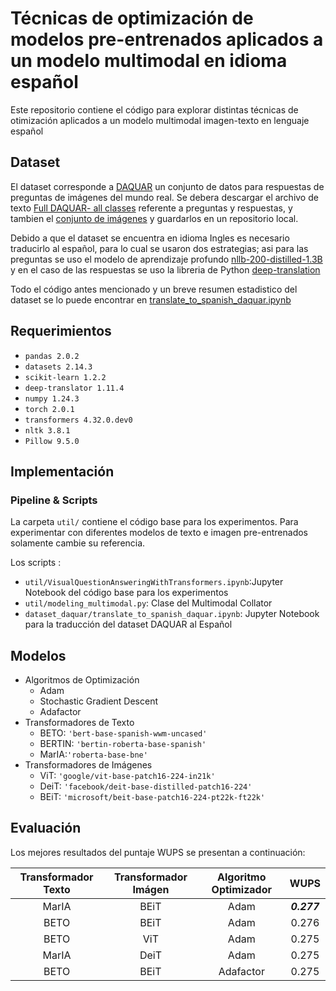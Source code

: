 # Técnicas de optimización de modelos pre-entrenados aplicados a un modelo multimodal en idioma español

Este repositorio contiene el código para explorar distintas técnicas de otimización aplicados a un modelo multimodal imagen-texto en lenguaje español

## Dataset

El dataset corresponde a [DAQUAR](https://www.mpi-inf.mpg.de/departments/computer-vision-and-machine-learning/research/vision-and-language/visual-turing-challenge) un conjunto de datos para respuestas de preguntas de imágenes del mundo real. Se debera descargar el archivo de texto [Full DAQUAR- all classes](https://datasets.d2.mpi-inf.mpg.de/mateusz14visual-turing/qa.894.raw.txt) referente a preguntas y respuestas, y tambien el [conjunto de imágenes](http://datasets.d2.mpi-inf.mpg.de/mateusz14visual-turing/nyu_depth_images.tar) y guardarlos en un repositorio local. 

Debido a que el dataset se encuentra en idioma Ingles es necesario traducirlo al español, para lo cual se usaron dos estrategias; asi para las preguntas se uso el modelo de aprendizaje profundo [nllb-200-distilled-1.3B](https://huggingface.co/facebook/nllb-200-distilled-1.3B) y en el caso de las respuestas se uso la libreria de Python [deep-translation](https://deep-translator.readthedocs.io/en/latest)

Todo el código antes mencionado y un breve resumen estadistico del dataset se lo puede encontrar en [translate_to_spanish_daquar.ipynb](https://github.com/pvbastidas/spanish-vqa/blob/master/dataset_daquar/translate_to_spanish_daquar.ipynb)

## Requerimientos
- `pandas 2.0.2`
- `datasets 2.14.3`
- `scikit-learn 1.2.2`
- `deep-translator 1.11.4`
- `numpy 1.24.3`
- `torch 2.0.1`
- `transformers 4.32.0.dev0`
- `nltk 3.8.1`
- `Pillow 9.5.0`

## Implementación

### Pipeline & Scripts
La carpeta `util/` contiene el código base para los experimentos. Para experimentar con diferentes modelos de texto e imagen pre-entrenados solamente cambie su referencia.

Los scripts :

- `util/VisualQuestionAnsweringWithTransformers.ipynb`:Jupyter Notebook del código base para los experimentos 
- `util/modeling_multimodal.py`: Clase del Multimodal Collator
- `dataset_daquar/translate_to_spanish_daquar.ipynb`: Jupyter Notebook para la traducción del dataset DAQUAR al Español

## Modelos

- Algoritmos de Optimización
    - Adam
    - Stochastic Gradient Descent
    - Adafactor
- Transformadores de Texto 
    - BETO: `'bert-base-spanish-wwm-uncased'`
    - BERTIN: `'bertin-roberta-base-spanish'`
    - MarIA:`'roberta-base-bne'`
- Transformadores de Imágenes
    - ViT: `'google/vit-base-patch16-224-in21k'`
    - DeiT: `'facebook/deit-base-distilled-patch16-224'`
    - BEiT: `'microsoft/beit-base-patch16-224-pt22k-ft22k'`


## Evaluación

Los mejores resultados del puntaje WUPS se presentan a continuación:

| Transformador Texto | Transformador Imágen | Algoritmo Optimizador | WUPS |
| :---: | :---: | :---: | :---: | 
| MarIA | BEiT | Adam | _**0.277**_ | 
| BETO | BEiT | Adam | 0.276 | 
| BETO | ViT | Adam | 0.275 | 
| MarIA | DeiT | Adam | 0.275 |
| BETO | BEiT | Adafactor | 0.275 |






